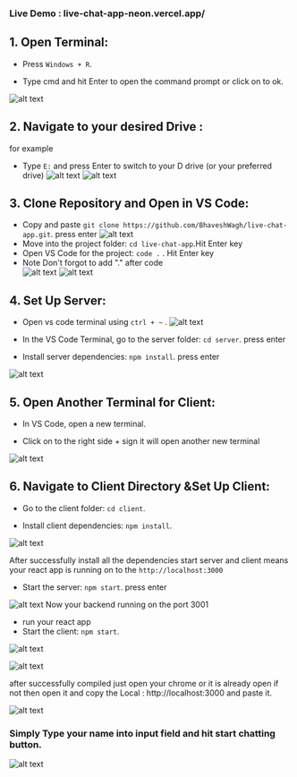 ### Live Demo : <a>live-chat-app-neon.vercel.app/</a>

## 1. Open Terminal:

- Press `Windows + R`.

- Type cmd and hit Enter to open the command prompt or click on to ok.

![alt text](ReadmeImages/image.png)

## 2. Navigate to your desired Drive :

for example

- Type `E:` and press Enter to switch to your D drive (or your preferred drive)
  ![alt text](ReadmeImages/image-1.png)
  ![alt text](ReadmeImages/image-3.png)

## 3. Clone Repository and Open in VS Code:

- Copy and paste `git clone https://github.com/BhaveshWagh/live-chat-app.git`. press enter
  ![alt text](ReadmeImages/image-4.png)
- Move into the project folder: `cd live-chat-app`.Hit Enter key
- Open VS Code for the project: `code .` . Hit Enter key
- Note Don't forgot to add "." after code  
  ![alt text](ReadmeImages/image-5.png)
  ![alt text](ReadmeImages/image-6.png)

## 4. Set Up Server:

- Open vs code terminal using `ctrl + ~` .
  ![alt text](ReadmeImages/image-7.png)

- In the VS Code Terminal, go to the server folder: `cd server`. press enter

- Install server dependencies: `npm install`. press enter

![alt text](ReadmeImages/image-8.png)

## 5. Open Another Terminal for Client:

- In VS Code, open a new terminal.

- Click on to the right side + sign it will open another new terminal

![alt text](ReadmeImages/image-9.png)

## 6. Navigate to Client Directory &Set Up Client:

- Go to the client folder: `cd client`.

- Install client dependencies: `npm install`.

![alt text](ReadmeImages/image-10.png)

After successfully install all the dependencies start server and client means your react app is running on to the `http://localhost:3000`

- Start the server: `npm start`. press enter

![alt text](ReadmeImages/image-11.png)
Now your backend running on the port 3001

- run your react app
- Start the client: `npm start`.

![alt text](ReadmeImages/image-12.png)

![alt text](ReadmeImages/image-13.png)

after successfully compiled just open your chrome or it is already open if not then open it and copy the Local : http://localhost:3000 and paste it.

![alt text](ReadmeImages/image-14.png)

### Simply Type your name into input field and hit start chatting button.

![alt text](ReadmeImages/image-15.png)
